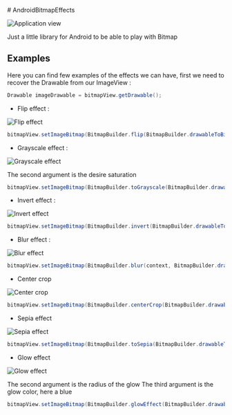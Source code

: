 # AndroidBitmapEffects

![Application view](https://github.com/1ud0v1c/AndroidBitmapEffects/raw/master/screenshots/application.png "")

Just a little library for Android to be able to play with Bitmap 

## Examples 

Here you can find few examples of the effects we can have, first we need to recover the Drawable from our ImageView :

```java
Drawable imageDrawable = bitmapView.getDrawable();
```

- Flip effect :

![Flip effect](https://github.com/1ud0v1c/AndroidBitmapEffects/raw/master/screenshots/flip.png "")

```java
bitmapView.setImageBitmap(BitmapBuilder.flip(BitmapBuilder.drawableToBitmap(imageDrawable)));
```

- Grayscale effect :

![Grayscale effect](https://github.com/1ud0v1c/AndroidBitmapEffects/raw/master/screenshots/grayscale.png "")

The second argument is the desire saturation

```java
bitmapView.setImageBitmap(BitmapBuilder.toGrayscale(BitmapBuilder.drawableToBitmap(imageDrawable), 0.2f));
```

- Invert effect :

![Invert effect](https://github.com/1ud0v1c/AndroidBitmapEffects/raw/master/screenshots/invert.png "")

```java
bitmapView.setImageBitmap(BitmapBuilder.invert(BitmapBuilder.drawableToBitmap(imageDrawable)));
```

- Blur effect : 

![Blur effect](https://github.com/1ud0v1c/AndroidBitmapEffects/raw/master/screenshots/blur.png "")

```java
bitmapView.setImageBitmap(BitmapBuilder.blur(context, BitmapBuilder.drawableToBitmap(imageDrawable)));
```

- Center crop

![Center crop](https://github.com/1ud0v1c/AndroidBitmapEffects/raw/master/screenshots/cropcenter.png "")

```java
bitmapView.setImageBitmap(BitmapBuilder.centerCrop(BitmapBuilder.drawableToBitmap(imageDrawable)));
```

- Sepia effect

![Sepia effect](https://github.com/1ud0v1c/AndroidBitmapEffects/raw/master/screenshots/sepia.png "")

```java
bitmapView.setImageBitmap(BitmapBuilder.toSepia(BitmapBuilder.drawableToBitmap(imageDrawable)));			    
```

- Glow effect 

![Glow effect](https://github.com/1ud0v1c/AndroidBitmapEffects/raw/master/screenshots/glow.png "")

The second argument is the radius of the glow
The third argument is the glow color, here a blue 

```java
bitmapView.setImageBitmap(BitmapBuilder.glowEffect(BitmapBuilder.drawableToBitmap(imageDrawable), 40, 0xFF25BBEF));
```

